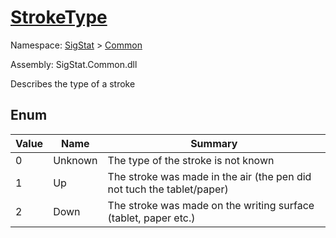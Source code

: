 # [StrokeType](./StrokeType.md)
Namespace: [SigStat]() > [Common](./README.md)

Assembly: SigStat.Common.dll


Describes the type of a stroke

##	Enum

| Value | Name | Summary | 
| --- | --- | --- | 
| 0<div style="pointer-events:none; cursor:default; width=500px;"></div>| Unknown| The type of the stroke is not known<div style="pointer-events:none; cursor:default; width=500px;"></div>| <br>
| 1<div style="pointer-events:none; cursor:default; width=500px;"></div>| Up| The stroke was made in the air (the pen did not tuch the tablet/paper)<div style="pointer-events:none; cursor:default; width=500px;"></div>| <br>
| 2<div style="pointer-events:none; cursor:default; width=500px;"></div>| Down| The stroke was made on the writing surface (tablet, paper etc.)<div style="pointer-events:none; cursor:default; width=500px;"></div>| <br>


